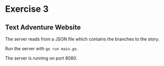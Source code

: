 # Exercise 3

## Text Adventure Website

The server reads from a JSON file which contains the branches to the story.

Run the server with `go run main.go`.

The server is running on port 8080.

